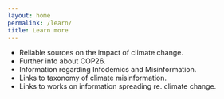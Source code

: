 ```yaml
---
layout: home
permalink: /learn/
title: Learn more
---
```


*   Reliable sources on the impact of climate change.
*   Further info about COP26.
*   Information regarding Infodemics and Misinformation.
*   Links to taxonomy of climate misinformation.
*   Links to works on information spreading re. climate change.
